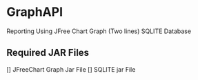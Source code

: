 # GraphAPI
Reporting Using JFree Chart Graph (Two lines)
SQLITE Database

## Required JAR Files
[] JFreeChart Graph Jar File
[] SQLITE jar File
